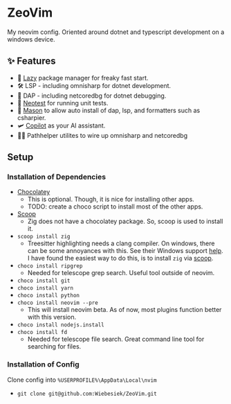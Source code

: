 # ZeoVim
My neovim config. Oriented around dotnet and typescript development on a windows device.

## ✨ Features
- 🚀 [Lazy](https://github.com/folke/lazy.nvim) package manager for freaky fast start.
- 🛠️ LSP - including omnisharp for dotnet development.
- 🔬 DAP - including netcoredbg for dotnet debugging.
- 🧪 [Neotest](https://github.com/nvim-neotest/neotest) for running unit tests.
- 🧱 [Mason](https://github.com/williamboman/mason.nvim) to allow auto install of dap, lsp, and formatters such as csharpier.
- 🛩️ [Copilot](https://github.com/github/copilot.vim) as your AI assistant.
- 👨‍🔬 Pathhelper utilites to wire up omnisharp and netcoredbg
## Setup

### **Installation of Dependencies**

- [Chocolatey](https://community.chocolatey.org/)
  - This is optional. Though, it is nice for installing other apps.
  - TODO: create a choco script to install most of the other apps.
- [Scoop](https://scoop.sh/)
  - Zig does not have a chocolatey package. So, scoop is used to install it.
- `scoop install zig`
  - Treesitter highlighting needs a clang compiler. On windows, there can be some annoyances with this. See their Windows support [help](https://github.com/nvim-treesitter/nvim-treesitter/wiki/Windows-support). I have found the easiest way to do this, is to install `zig` via [scoop](https://github.com/ziglang/zig/wiki/Install-Zig-from-a-Package-Manager).
- `choco install ripgrep`
  - Needed for telescope grep search. Useful tool outside of neovim.
- `choco install git`
- `choco install yarn`
- `choco install python`
- `choco install neovim --pre`
  - This will install neovim beta. As of now, most plugins function better with this version.
- `choco install nodejs.install`
- `choco install fd`
  - Needed for telescope file search. Great command line tool for searching for files.

### **Installation of Config**

Clone config into `%USERPROFILE%\AppData\Local\nvim`

- `git clone git@github.com:Wiebesiek/ZeoVim.git`
